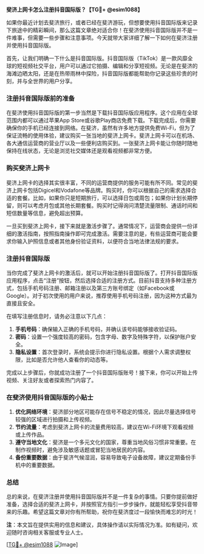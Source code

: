 **斐济上网卡怎么注册抖音国际版？【TG💪+ @esim1088】**

如果你最近计划去斐济旅行，或者已经在斐济游玩，但想要使用抖音国际版来记录下旅途中的精彩瞬间，那么这篇文章绝对适合你！在斐济使用抖音国际版并不是一件难事，但需要一些步骤和注意事项。今天就带大家详细了解一下如何在斐济注册并使用抖音国际版。

首先，让我们明确一下什么是抖音国际版。抖音国际版（TikTok）是一款风靡全球的短视频社交平台，用户可以通过它拍摄、编辑和分享短视频。无论是在斐济的海滩边晒太阳，还是在热带雨林中探险，抖音国际版都能帮助你记录这些珍贵的时刻，并与全世界的用户分享。

### 注册抖音国际版前的准备

在斐济使用抖音国际版的第一步当然是下载抖音国际版应用程序。这个应用在全球范围内都可以通过苹果App Store或谷歌Play商店免费下载。下载完成后，你需要确保你的手机已经连接到网络。在斐济，虽然有许多地方提供免费Wi-Fi，但为了保证流畅的使用体验，建议购买一张当地的斐济上网卡。斐济上网卡可以在机场、各大通信运营商的营业厅以及一些便利店购买到。一张斐济上网卡能让你随时随地保持在线状态，无论是浏览社交媒体还是观看视频都非常方便。

### 购买斐济上网卡

斐济上网卡的选择其实很丰富，不同的运营商提供的服务可能有所不同。常见的斐济上网卡包括Digicel和Vodafone等品牌。购买时，你可以根据自己的需求选择合适的套餐。比如，如果你只是短期旅行，可以选择日包或周包；如果你计划长期停留，则可以考虑月包或其他长期套餐。购买时记得询问清楚流量限制、通话时间和短信数量等信息，避免超出预算。

一旦买到斐济上网卡，接下来就是激活步骤了。通常情况下，运营商会提供一份详细的激活指南，按照指南操作即可完成激活。需要注意的是，有些运营商可能会要求你输入护照信息或者其他身份验证资料，以便符合当地法律法规的要求。

### 注册抖音国际版

当你完成了斐济上网卡的激活后，就可以开始注册抖音国际版了。打开抖音国际版应用程序，点击“注册”按钮，然后选择合适的注册方式。目前抖音支持多种注册方式，包括手机号码注册、邮箱注册以及第三方账号绑定（如Facebook或Google）。对于初次使用的用户来说，推荐使用手机号码注册，因为这种方式最为直接且安全。

在填写注册信息时，请务必注意以下几点：

1. **手机号码**：确保输入正确的手机号码，并确认该号码能够接收验证码。
2. **密码**：设置一个强度较高的密码，包含字母、数字及特殊字符，以保护账户安全。
3. **隐私设置**：首次登录时，系统会提示你进行隐私设置。根据个人需求调整权限，比如是否允许他人查看你的动态等。

完成以上步骤后，你就成功注册了一个抖音国际版账号！接下来，你可以开始上传视频、关注好友或者探索热门内容了。

### 在斐济使用抖音国际版的小贴士

1. **优化网络环境**：斐济部分地区可能存在信号不稳定的情况，因此尽量选择信号较强的区域进行拍摄和上传视频。
2. **节约流量**：考虑到斐济上网卡的流量费用较高，建议在Wi-Fi环境下观看视频或上传作品。
3. **遵守当地文化**：斐济是一个多元文化的国家，尊重当地风俗习惯非常重要。在制作视频时，避免涉及敏感话题或冒犯当地居民的内容。
4. **备份重要数据**：由于斐济气候湿润，容易导致电子设备故障，建议定期备份手机中的重要数据。

### 总结

总的来说，在斐济注册并使用抖音国际版并不是一件复杂的事情。只要你提前做好准备，选择合适的斐济上网卡，并按照官方指引一步步操作，就能轻松享受抖音带来的乐趣。希望这篇文章对你有所帮助，祝你在斐济度过一段愉快而难忘的时光！

**注**：本文旨在提供实用的信息和建议，具体操作请以实际情况为准。如有疑问，欢迎随时咨询相关客服或专业人士。

[[TG💪+ @esim1088](https://t.me/s/esim1088) ![Image](https://i.postimg.cc/4NQfJmqS/Snipaste-2025-05-13-00-14-12.png)]